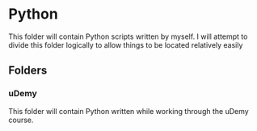 # Python

This folder will contain Python scripts written by myself.  I will attempt to divide this folder logically to allow things to be located relatively easily

## Folders

### uDemy

This folder will contain Python written while working through the uDemy course.